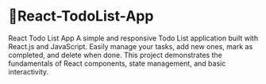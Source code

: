 # 📝React-TodoList-App
 React Todo List App  A simple and responsive Todo List application built with React.js and JavaScript. Easily manage your tasks, add new ones, mark as completed, and delete when done. This project demonstrates the fundamentals of React components, state management, and basic interactivity.
